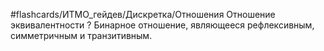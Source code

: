 #flashcards/ИТМО_гейдев/Дискретка/Отношения
Отношение эквивалентности
?
Бинарное отношение, являющееся рефлексивным, симметричным и транзитивным.
